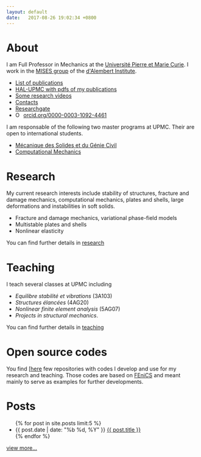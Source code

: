 ```yaml
---
layout: default
date:   2017-08-26 19:02:34 +0800
---
```

<link href="https://fonts.googleapis.com/css?family=Open+Sans" rel="stylesheet">

# About
I am Full Professor in Mechanics at the [Université Pierre et Marie Curie](http://www.upmc.fr).
I work in the [MISES group](http://www.dalembert.upmc.fr/mises/index.php)
of the [d'Alembert Institute](http://www.dalembert.upmc.fr/ijlrda/).


- <a href="{{site.baseurl}}/publications">List of publications</a>
- [HAL-UPMC with pdfs of my publications](http://hal.upmc.fr/search/index/?q=authFullName_t%3A%28Maurini+Corrado%29&submit=)
- [Some research videos](https://www.youtube.com/user/cmaurini)
- <a href="{{site.baseurl}}/contacts">Contacts</a>
- [Researchgate](https://www.researchgate.net/profile/Corrado_Maurini)
- <a href="https://orcid.org/0000-0003-1092-4461" target="orcid.widget" rel="noopener noreferrer" style="vertical-align:top;"><img src="https://orcid.org/sites/default/files/images/orcid_16x16.png" style="width:1em;margin-right:.5em;" alt="ORCID iD icon">orcid.org/0000-0003-1092-4461</a>

I am responsable of the following two master programs at UPMC. Their are open to international students.
- [Mécanique des Solides et du Génie Civil](http://www.master.spi.upmc.fr/fr/mecanique-des-solides-et-du-genie-civil.html)
- [Computational Mechanics](http://www.master.spi.upmc.fr/fr/computational-mechanics.html)



# Research
My current research interests include stability of structures,
fracture and damage mechanics, computational mechanics,
plates and shells, large deformations and instabilities in soft solids.

- Fracture and damage mechanics, variational phase-field models
- Multistable plates and shells
- Nonlinear elasticity

You can find further details in
<a href="{{site.baseurl}}/research">research</a>

# Teaching
I teach several classes at UPMC including
- *Equilibre stabilité et vibrations* (3A103)
- *Structures élancées* (4AG20)
- *Nonlinear finite element analysis* (5AG07)
- *Projects in structural mechanics*.

You can find further details in
<a href="{{site.baseurl}}/teaching">teaching</a>


# Open source codes
You find [<a href="{{site.baseurl}}/here">here</a> few repositories with codes I develop and use for my research and teaching. Those codes are based on [FEniCS](https://fenicsproject.org) and meant mainly to serve as examples for further developments.

# Posts
<div class="home">
	<section>
		<ul class="post-list">
			{% for post in site.posts limit:5 %}
			<li>
				<time datetime="{{ post.date | date_to_xmlschema }}">{{ post.date | date: "%b %d, %Y" }}</time>
				<a href="{{ post.url | prepend: site.baseurl }}">{{ post.title }}</a>
			</li>
			{% endfor %}
		</ul>
		<p><a href="{{ "/archives/" | prepend: site.baseurl }}">view more...</a></p>
	</section>
	</div>

